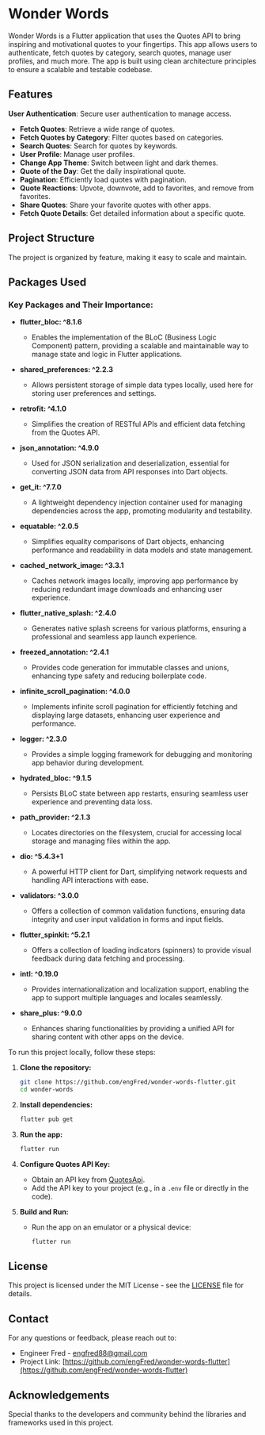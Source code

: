 # Wonder Words

Wonder Words is a Flutter application that uses the Quotes API to bring inspiring and motivational quotes to your fingertips. This app allows users to authenticate, fetch quotes by category, search quotes, manage user profiles, and much more. The app is built using clean architecture principles to ensure a scalable and testable codebase.

## Features

**User Authentication**: Secure user authentication to manage access.
- **Fetch Quotes**: Retrieve a wide range of quotes.
- **Fetch Quotes by Category**: Filter quotes based on categories.
- **Search Quotes**: Search for quotes by keywords.
- **User Profile**: Manage user profiles.
- **Change App Theme**: Switch between light and dark themes.
- **Quote of the Day**: Get the daily inspirational quote.
- **Pagination**: Efficiently load quotes with pagination.
- **Quote Reactions**: Upvote, downvote, add to favorites, and remove from favorites.
- **Share Quotes**: Share your favorite quotes with other apps.
- **Fetch Quote Details**: Get detailed information about a specific quote.

## Project Structure

The project is organized by feature, making it easy to scale and maintain.

## Packages Used

### Key Packages and Their Importance:

- **flutter_bloc: ^8.1.6**
  - Enables the implementation of the BLoC (Business Logic Component) pattern, providing a scalable and maintainable way to manage state and logic in Flutter applications.

- **shared_preferences: ^2.2.3**
  - Allows persistent storage of simple data types locally, used here for storing user preferences and settings.

- **retrofit: ^4.1.0**
  - Simplifies the creation of RESTful APIs and efficient data fetching from the Quotes API.

- **json_annotation: ^4.9.0**
  - Used for JSON serialization and deserialization, essential for converting JSON data from API responses into Dart objects.

- **get_it: ^7.7.0**
  - A lightweight dependency injection container used for managing dependencies across the app, promoting modularity and testability.

- **equatable: ^2.0.5**
  - Simplifies equality comparisons of Dart objects, enhancing performance and readability in data models and state management.

- **cached_network_image: ^3.3.1**
  - Caches network images locally, improving app performance by reducing redundant image downloads and enhancing user experience.

- **flutter_native_splash: ^2.4.0**
  - Generates native splash screens for various platforms, ensuring a professional and seamless app launch experience.

- **freezed_annotation: ^2.4.1**
  - Provides code generation for immutable classes and unions, enhancing type safety and reducing boilerplate code.

- **infinite_scroll_pagination: ^4.0.0**
  - Implements infinite scroll pagination for efficiently fetching and displaying large datasets, enhancing user experience and performance.

- **logger: ^2.3.0**
  - Provides a simple logging framework for debugging and monitoring app behavior during development.

- **hydrated_bloc: ^9.1.5**
  - Persists BLoC state between app restarts, ensuring seamless user experience and preventing data loss.

- **path_provider: ^2.1.3**
  - Locates directories on the filesystem, crucial for accessing local storage and managing files within the app.

- **dio: ^5.4.3+1**
  - A powerful HTTP client for Dart, simplifying network requests and handling API interactions with ease.

- **validators: ^3.0.0**
  - Offers a collection of common validation functions, ensuring data integrity and user input validation in forms and input fields.

- **flutter_spinkit: ^5.2.1**
  - Offers a collection of loading indicators (spinners) to provide visual feedback during data fetching and processing.

- **intl: ^0.19.0**
  - Provides internationalization and localization support, enabling the app to support multiple languages and locales seamlessly.

- **share_plus: ^9.0.0**
  - Enhances sharing functionalities by providing a unified API for sharing content with other apps on the device.


To run this project locally, follow these steps:

1. **Clone the repository:**
    ```sh
    git clone https://github.com/engFred/wonder-words-flutter.git
    cd wonder-words
    ```

2. **Install dependencies:**
    ```sh
    flutter pub get
    ```

3. **Run the app:**
    ```sh
    flutter run
    ```


4. **Configure Quotes API Key:**
    - Obtain an API key from [QuotesApi](https://favqs.com/api/).
    - Add the API key to your project (e.g., in a `.env` file or directly in the code).

5. **Build and Run:**
    - Run the app on an emulator or a physical device:
      ```sh
      flutter run
      ```

## License

This project is licensed under the MIT License - see the [LICENSE](LICENSE) file for details.

## Contact

For any questions or feedback, please reach out to:

- Engineer Fred - [engfred88@gmail.com](mailto:engfred88@gmail.com)
- Project Link: [https://github.com/engFred/wonder-words-flutter](https://github.com/engFred/wonder-words-flutter)

## Acknowledgements

Special thanks to the developers and community behind the libraries and frameworks used in this project.



